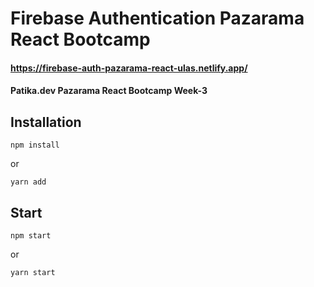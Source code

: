 # Firebase Authentication Pazarama React Bootcamp

#### https://firebase-auth-pazarama-react-ulas.netlify.app/

#### Patika.dev Pazarama React Bootcamp Week-3

## Installation

``` npm install ```

or

``` yarn add ```

## Start

``` npm start ```

or

``` yarn start ```